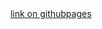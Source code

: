 
<div  align='center'><a href="https://mrflusha.github.io/regform.github.io/" target="_blank" link='grey' vlink='green'>link on githubpages</a>
</div>

